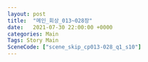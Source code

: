 ```yaml
---
layout: post
title:  "메인_회상_013~028장"
date:   2021-07-30 22:00:00 +0000
categories: Main
Tags: Story Main
SceneCode: ["scene_skip_cp013-028_q1_s10"]
---
```


